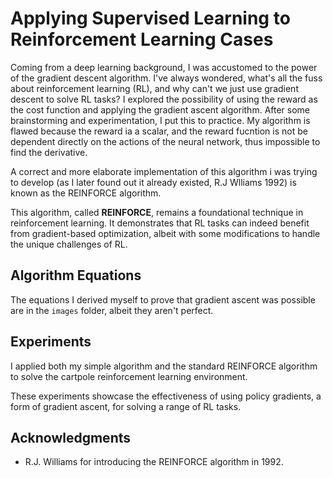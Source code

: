 # Applying Supervised Learning to Reinforcement Learning Cases

Coming from a deep learning background, I was accustomed to the power of the gradient descent algorithm. I've always wondered, what's all the fuss about reinforcement learning (RL), and why can't we just use gradient descent to solve RL tasks? I explored the possibility of using the reward as the cost function and applying the gradient ascent algorithm. After some brainstorming and experimentation, I put this to practice. My algorithm is flawed because the reward ia a scalar, and the reward fucntion is not be dependent directly on the actions of the neural network, thus impossible to find the derivative.

A correct and more elaborate implementation of this algorithm i was trying to develop (as I later found out it already existed, R.J Wlliams 1992) is known as the REINFORCE algorithm.

This algorithm, called **REINFORCE**, remains a foundational technique in reinforcement learning. It demonstrates that RL tasks can indeed benefit from gradient-based optimization, albeit with some modifications to handle the unique challenges of RL.

## Algorithm Equations

The equations I derived myself to prove that gradient ascent was possible are in the ```images``` folder, albeit they aren't perfect.

## Experiments

I applied both my simple algorithm and the standard REINFORCE algorithm to solve the cartpole reinforcement learning environment.

These experiments showcase the effectiveness of using policy gradients, a form of gradient ascent, for solving a range of RL tasks.

## Acknowledgments
- R.J. Williams for introducing the REINFORCE algorithm in 1992.
